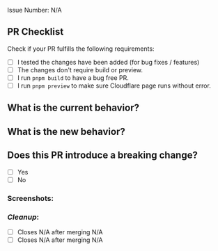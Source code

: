 Issue Number: N/A

## PR Checklist

Check if your PR fulfills the following requirements:

-   [ ] I tested the changes have been added (for bug fixes / features)
-   [ ] The changes don't require build or preview.
-   [ ] I run `pnpm build` to have a bug free PR.
-   [ ] I run `pnpm preview` to make sure Cloudflare page runs without error.

## What is the current behavior?

<!-- Describe the current behavior that you are modifying, or link to a relevant issue. -->

## What is the new behavior?

## Does this PR introduce a breaking change?

-   [ ] Yes
-   [ ] No

<!-- In case this PR contains a breaking change, describe the impact and migration path below. (i.e mention the team members by the appropriate changes) -->

### Screenshots:

### _Cleanup_:

-   [ ] Closes N/A after merging N/A
-   [ ] Closes N/A after merging N/A
